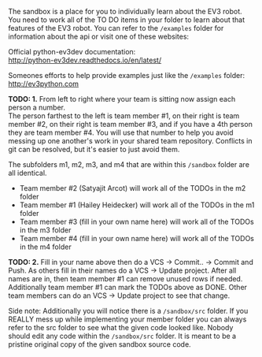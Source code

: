 The sandbox is a place for you to individually learn about the EV3 robot.
You need to work all of the TO DO items in your folder to learn about that
features of the EV3 robot.  You can refer to the `/examples` folder
for information about the api or visit one of these websites:

Official python-ev3dev documentation:<br>
http://python-ev3dev.readthedocs.io/en/latest/

Someones efforts to help provide examples just like the `/examples` folder:<br>
http://ev3python.com

**TODO: 1.**
From left to right where your team is sitting now assign each person a number.<br>
The person farthest to the left is team member #1, on their right is team member #2,
on their right is team member #3, and if you have a 4th person they are team member #4.
You will use that number to help you avoid messing up one another's work in your shared
team repository. Conflicts in git can be resolved, but it's easier to just avoid them.

The subfolders m1, m2, m3, and m4 that are within this `/sandbox` folder are all identical.
- Team member #2 (Satyajit Arcot) will work all of the TODOs in the m2 folder
- Team member #1 (Hailey Heidecker) will work all of the TODOs in the m1 folder
- Team member #3 (fill in your own name here) will work all of the TODOs in the m3 folder
- Team member #4 (fill in your own name here) will work all of the TODOs in the m4 folder

**TODO: 2.**
Fill in your name above then do a VCS -> Commit.. -> Commit and Push.
As others fill in their names do a VCS -> Update project.
After all names are in, then team member #1 can remove unused rows if needed.
Additionally team member #1 can mark the TODOs above as DONE.
Other team members can do an VCS -> Update project to see that change.

Side note:
Additionally you will notice there is a `/sandbox/src` folder.
If you REALLY mess up while implementing your member folder you can always
refer to the src folder to see what the given code looked like.  Nobody should
edit any code within the `/sandbox/src` folder.  It is meant to be a pristine original copy
of the given sandbox source code.